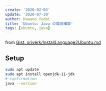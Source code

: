 ```yaml
---
create: '2020-02-03'
update: '2020-07-30'
author: Kawano Yudai
title: 'Ubuntu: Java の環境構築'
tags: [ubuntu, java]
---
```


from [Gist: oriverk/InstallLanguage2Ubuntu.md](https://gist.github.com/oriverk/5d0352c7ca673883d9326e5ce0fb2ae1)

## Setup
```sh
sudo apt update
sudo apt install openjdk-11-jdk
# confirmation
java --version
```